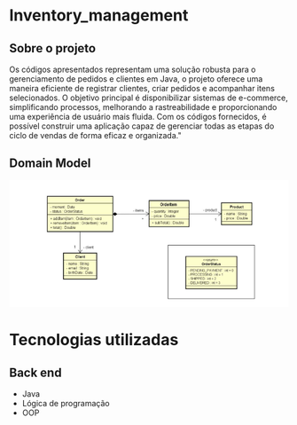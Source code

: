 # Inventory_management
## Sobre o projeto
Os códigos apresentados representam uma solução robusta para o gerenciamento de pedidos e clientes em Java,
o projeto oferece uma maneira eficiente de registrar clientes, criar pedidos e acompanhar itens selecionados.
O objetivo principal é disponibilizar sistemas de e-commerce, simplificando processos, melhorando a rastreabilidade
e proporcionando uma experiência de usuário mais fluida. Com os códigos fornecidos, é possível construir uma aplicação
capaz de gerenciar todas as etapas do ciclo de vendas de forma eficaz e organizada."

## Domain Model
![Domain](https://github.com/TiagoFerreirago/Repositoryphoto/blob/main/inventory.png)

# Tecnologias utilizadas
## Back end
- Java
- Lógica de programação
- OOP

  
